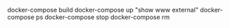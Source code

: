 docker-compose build
docker-compose up
	"show www external"
docker-compose ps
docker-compose stop
docker-compose rm